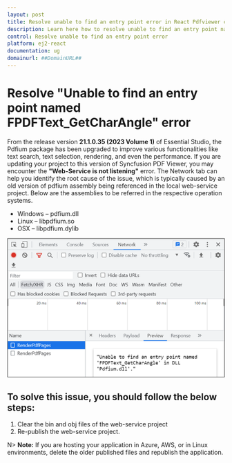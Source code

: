 ```yaml
---
layout: post
title: Resolve unable to find an entry point error in React Pdfviewer component | Syncfusion
description: Learn here how to resolve unable to find an entry point named error in React Pdfviewer component of Syncfusion Essential JS 2 and more.
control: Resolve unable to find an entry point error
platform: ej2-react
documentation: ug
domainurl: ##DomainURL##
---
```


# Resolve "Unable to find an entry point named FPDFText_GetCharAngle" error

From the release version **21.1.0.35 (2023 Volume 1)** of Essential Studio, the Pdfium package has been upgraded to improve various functionalities like text search, text selection, rendering, and even the performance. If you are updating your project to this version of Syncfusion PDF Viewer, you may encounter the **"Web-Service is not listening"** error. The Network tab can help you identify the root cause of the issue, which is typically caused by an old version of pdfium assembly being referenced in the local web-service project. Below are the assemblies to be referred in the respective operation systems.

* Windows – pdfium.dll
* Linux – libpdfium.so
* OSX – libpdfium.dylib

![Error information in the Network tab](../../pdfviewer/images/ErrorinformationuintheNetworkTab.png)

## To solve this issue, you should follow the below steps:

1. Clear the bin and obj files of the web-service project
2. Re-publish the web-service project.


N> **Note:** If you are hosting your application in Azure, AWS, or in Linux environments, delete the older published files and republish the application.

